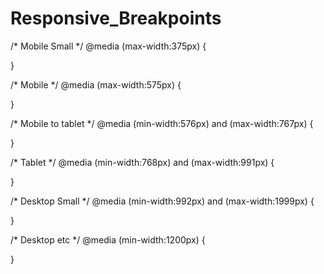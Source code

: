 # Responsive_Breakpoints

/* Mobile Small */
@media (max-width:375px) {
    
}

/* Mobile */
@media (max-width:575px) {
    
}

/* Mobile to tablet */
@media (min-width:576px) and (max-width:767px) {
    
}

/*  Tablet */
@media (min-width:768px) and (max-width:991px) {
    
}

/* Desktop Small */
@media (min-width:992px) and (max-width:1999px) {
    
}

/* Desktop etc */
@media (min-width:1200px)  {
    
}
